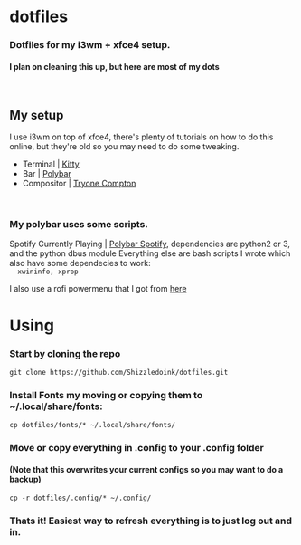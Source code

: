 # dotfiles
### Dotfiles for my i3wm + xfce4 setup.
#### I plan on cleaning this up, but here are most of my dots
<br/>

## My setup
I use i3wm on top of xfce4, there's plenty of tutorials on how to do this online, but they're old so you may need to do some tweaking.
- Terminal   | [Kitty](https://sw.kovidgoyal.net/kitty/)
- Bar        | [Polybar](https://github.com/polybar/polybar)
- Compositor | [Tryone Compton](https://github.com/tryone144/compton)
<br/>

### My polybar uses some scripts.
Spotify Currently Playing | [Polybar Spotify](https://github.com/Jvanrhijn/polybar-spotify), dependencies are python2 or 3, and the python dbus module
Everything else are bash scripts I wrote which also have some dependecies to work: <br/> 
`  xwininfo, xprop`

I also use a rofi powermenu that I got from [here](https://github.com/adi1090x/rofi)


# Using
### Start by cloning the repo
`git clone https://github.com/Shizzledoink/dotfiles.git`
### Install Fonts my moving or copying them to ~/.local/share/fonts:
`cp dotfiles/fonts/* ~/.local/share/fonts/`
### Move or copy everything in .config to your .config folder
#### (Note that this overwrites your current configs so you may want to do a backup)
`cp -r dotfiles/.config/* ~/.config/`
### Thats it! Easiest way to refresh everything is to just log out and in.
